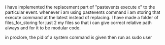 i have implemented 
the replacement part of "pastevents execute x" to the particular event. 
whenever i am using pastevents command i am storing that execute command at the latest instead of replacing. 
I have made a folder of files_for_storing for just 2 my files so that i can give correct relative path always and for it to be modular code. 

in proclore, the pid of a system command is given then run as sudo user 